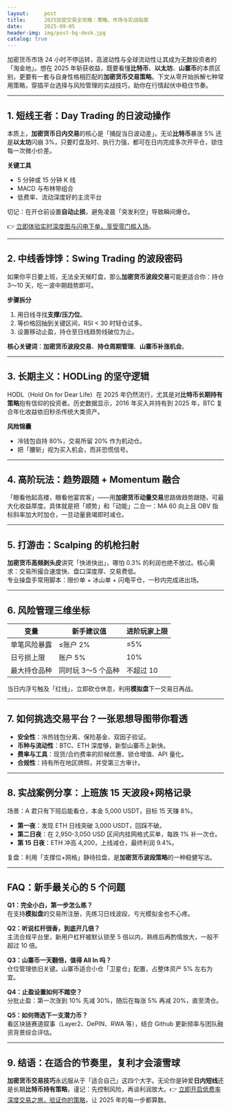 ```yaml
---
layout:     post
title:      2025加密交易全攻略：策略、市场与实战指南
date:       2025-09-05
header-img: img/post-bg-desk.jpg
catalog: true
---
```


加密货币市场 24 小时不停运转，高波动性与全球流动性让其成为无数投资者的「淘金地」。想在 2025 年斩获收益，既要看懂**比特币**、**以太坊**、**山寨币**的本质区别，更要有一套与自身性格相匹配的**加密货币交易策略**。下文从零开始拆解七种常用策略，穿插平台选择与风险管理的实战技巧，助你在行情起伏中稳住节奏。

---

## 1. 短线王者：Day Trading 的日波动操作

本质上，**加密货币日内交易**的核心是「捕捉当日波动差」。无论**比特币**暴涨 5% 还是**以太坊**闪崩 3%，只要盯盘及时、执行力强，都可在日内完成多次开平仓，锁住每一次微小价差。

**关键工具**  
- 5 分钟或 15 分钟 K 线  
- MACD 与布林带组合  
- 低费率、流动深度好的主流平台  

切记：在开仓前设置**自动止损**，避免凌晨「突发利空」导致瞬间爆仓。

👉 [立即体验实时深度图与闪电下单，享受零门槛入场](https://okxdog.com/)。

---

## 2. 中线香饽饽：Swing Trading 的波段密码

如果你平日要上班，无法全天候盯盘，那么**加密货币波段交易**可能更适合你：持仓 3～10 天，吃一波中期趋势即可。

**步骤拆分**  
1. 用日线寻找**支撑/压力位**。  
2. 等价格回抽到关键区间，RSI < 30 时轻仓试多。  
3. 设置移动止盈，持仓至日线趋势线破位为止。  

**核心关键词**：**加密货币波段交易**、**持仓周期管理**、**山寨币补涨机会**。

---

## 3. 长期主义：HODLing 的坚守逻辑

HODL（Hold On for Dear Life）在 2025 年仍然流行，尤其是对**比特币长期持有策略**抱有信仰的投资者。历史数据显示，2016 年买入并持有到 2025 年，BTC 复合年化收益依旧秒杀传统大类资产。

**风险锦囊**  
- 冷钱包自持 80%，交易所留 20% 作为机动仓。  
- 把「腰斩」视为买入机会，而非恐慌信号。  

---

## 4. 高阶玩法：趋势跟随 + Momentum 融合

「眼看他起高楼，眼看他宴宾客」——用**加密货币动量交易**思路做趋势跟随，可最大化收益厚度。具体就是把「顺势」和「动能」二合一：MA 60 向上且 OBV 指标斜率加大时加仓，一旦动量衰竭即时减仓。

---

## 5. 打游击：Scalping 的机枪扫射

**加密货币高频剥头皮**讲究「快进快出」，哪怕 0.3% 的利润也绝不放过。核心需求：交易所撮合速度快、盘口深度厚、交易费低。  
专业操盘手常用脚本：限价单 + 冰山单 + 闪电平仓，一秒内完成进出场。

---

## 6. 风险管理三维坐标

| 变量 | 新手建议值 | 进阶玩家上限 |
|---|---|---|
|单笔风险暴露| ≤账户 2% | ≤5% |
|日亏损上限| 账户 5% | 10% |
|最大持仓品种|同时玩 3～5 个品种|不超过 10|

当日内浮亏触及「红线」，立即砍仓休息，利用**模拟盘**下一交易日再战。

---

## 7. 如何挑选交易平台？一张思想导图带你看透

- **安全性**：冷热钱包分离、保险基金、双因子验证。  
- **币种与流动性**：BTC、ETH 深度够，新型山寨币上新快。  
- **费率与工具**：现货/合约费率的阶梯优惠、锁仓增值、API 量化。  
- **合规性**：持有所在地区牌照，并受第三方审计。

---

## 8. 实战案例分享：上班族 15 天波段+网格记录

场景：A 君只有下班后能看仓，本金 5,000 USDT，目标 15 天赚 8%。  
- **第一夜**：发现 ETH 日线突破 3,000 USDT，回踩不破。  
- **第二日夜**：在 2,950-3,050 USD 区间内挂网格式买单，每跌 1% 补一次仓。  
- **第 15 日夜**：ETH 冲高 4,200，上线减仓，最终利润 9.4%。

复盘：利用「支撑位+网格」静待拉盘，是**加密货币波段策略**的一种稳健写法。

---

## FAQ：新手最关心的 5 个问题

**Q1：完全小白，第一步怎么练？**  
在支持**模拟盘**的交易所注册，先练习日线波段，亏光模拟金也不心疼。

**Q2：听说杠杆很香，到底开几倍？**  
主流合规平台里，新用户杠杆被默认锁至 5 倍以内，熟练后再酌情放大，一般不超过 10 倍。

**Q3：山寨币一天翻倍，值得 All In 吗？**  
仓位管理依旧关键。山寨币适合小仓「卫星仓」配置，占整体资产 5% 左右为宜。

**Q4：止盈设置如何不踏空？**  
分批止盈：第一次涨到 10% 先减 30%，随后在每涨 5% 再减 20%，直至清仓。

**Q5：如何筛选下一支潜力币？**  
看区块链赛道叙事（Layer2、DePIN、RWA 等），结合 Github 更新频率与团队融资背景综合评估。

---

## 9. 结语：在适合的节奏里，复利才会滚雪球

**加密货币交易技巧**永远服从于「适合自己」这四个大字。无论你是钟爱**日内短线**还是长期**比特币持有策略**，谨记：先控制风险，再谈利润放大。👉 [立即开启低费率深度交易之旅，验证你的策略](https://okxdog.com/)，让 2025 年的每一步都算数。